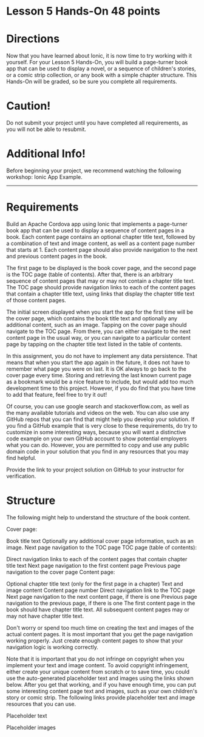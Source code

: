 # Lesson 5 Hands-On 48 points

# Directions

Now that you have learned about Ionic, it is now time to try working with it yourself. For your Lesson 5 Hands-On, you will build a page-turner book app that can be used to display a novel, or a sequence of children's stories, or a comic strip collection, or any book with a simple chapter structure. This Hands-On will be graded, so be sure you complete all requirements.

# Caution!

Do not submit your project until you have completed all requirements, as you will not be able to resubmit.

# Additional Info!

Before beginning your project, we recommend watching the following workshop: Ionic App Example.

---
# Requirements

Build an Apache Cordova app using Ionic that implements a page-turner book app that can be used to display a sequence of content pages in a book. Each content page contains an optional chapter title text, followed by a combination of text and image content, as well as a content page number that starts at 1. Each content page should also provide navigation to the next and previous content pages in the book.

The first page to be displayed is the book cover page, and the second page is the TOC page (table of contents). After that, there is an arbitrary sequence of content pages that may or may not contain a chapter title text. The TOC page should provide navigation links to each of the content pages that contain a chapter title text, using links that display the chapter title text of those content pages.

The initial screen displayed when you start the app for the first time will be the cover page, which contains the book title text and optionally any additional content, such as an image. Tapping on the cover page should navigate to the TOC page. From there, you can either navigate to the next content page in the usual way, or you can navigate to a particular content page by tapping on the chapter title text listed in the table of contents.

In this assignment, you do not have to implement any data persistence. That means that when you start the app again in the future, it does not have to remember what page you were on last. It is OK always to go back to the cover page every time. Storing and retrieving the last known current page as a bookmark would be a nice feature to include, but would add too much development time to this project. However, if you do find that you have time to add that feature, feel free to try it out!

Of course, you can use google search and stackoverflow.com, as well as the many available tutorials and videos on the web. You can also use any GitHub repos that you can find that might help you develop your solution. If you find a GitHub example that is very close to these requirements, do try to customize in some interesting ways, because you will want a distinctive code example on your own GitHub account to show potential employers what you can do. However, you are permitted to copy and use any public domain code in your solution that you find in any resources that you may find helpful.

Provide the link to your project solution on GitHub to your instructor for verification.

# Structure

The following might help to understand the structure of the book content.

Cover page:

Book title text
Optionally any additional cover page information, such as an image.
Next page navigation to the TOC page
TOC page (table of contents):

Direct navigation links to each of the content pages that contain chapter title text
Next page navigation to the first content page
Previous page navigation to the cover page
Content page:

Optional chapter title text (only for the first page in a chapter)
Text and image content
Content page number
Direct navigation link to the TOC page
Next page navigation to the next content page, if there is one
Previous page navigation to the previous page, if there is one
The first content page in the book should have chapter title text. All subsequent content pages may or may not have chapter title text.

Don't worry or spend too much time on creating the text and images of the actual content pages. It is most important that you get the page navigation working properly. Just create enough content pages to show that your navigation logic is working correctly.

Note that it is important that you do not infringe on copyright when you implement your text and image content. To avoid copyright infringement, either create your unique content from scratch or to save time, you could use the auto-generated placeholder text and images using the links shown below. After you get that working, and if you have enough time, you can put some interesting content page text and images, such as your own children's story or comic strip. The following links provide placeholder text and image resources that you can use.

Placeholder text

Placeholder images